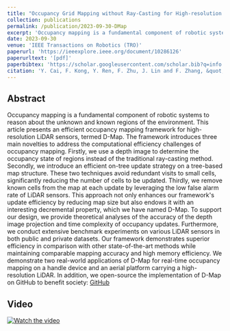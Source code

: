 ```yaml
---
title: "Occupancy Grid Mapping without Ray-Casting for High-resolution Sensors"
collection: publications
permalink: /publication/2023-09-30-DMap
excerpt: 'Occupancy mapping is a fundamental component of robotic systems to reason about the unknown and known regions of the environment. This article ...'
date: 2023-09-30
venue: 'IEEE Transactions on Robotics (TRO)'
paperurl: 'https://ieeexplore.ieee.org/document/10286126'
paperurltext: '[pdf]'
paperbibtex: 'https://scholar.googleusercontent.com/scholar.bib?q=info:br2xAwjho20J:scholar.google.com/&amp;output=citation&amp;scisdr=ClEjYb5MELeo67TQmQc:AFWwaeYAAAAAZUnVgQdB-csinkQeaVjWz0S10l8&amp;scisig=AFWwaeYAAAAAZUnVgeP5OSNOe7A6lQNU9RA2M3Y&amp;scisf=4&amp;ct=citation&amp;cd=-1&amp;hl=zh-CN'
citation: 'Y. Cai, F. Kong, Y. Ren, F. Zhu, J. Lin and F. Zhang, &quot;Occupancy Grid Mapping Without Ray-Casting for High-Resolution LiDAR Sensors,&quot; in  <i>IEEE Transactions on Robotics</i>, doi: 10.1109/TRO.2023.3323936.'
---
```

## Abstract

Occupancy mapping is a fundamental component of robotic systems to reason about the unknown and known regions of the environment. This article presents an efficient occupancy mapping framework for high-resolution LiDAR sensors, termed D-Map. The framework introduces three main novelties to address the computational efficiency challenges of occupancy mapping. Firstly, we use a depth image to determine the occupancy state of regions instead of the traditional ray-casting method. Secondly, we introduce an efficient on-tree update strategy on a tree-based map structure. These two techniques avoid redundant visits to small cells, significantly reducing the number of cells to be updated. Thirdly, we remove known cells from the map at each update by leveraging the low false alarm rate of LiDAR sensors. This approach not only enhances our framework&apos;s update efficiency by reducing map size but also endows it with an interesting decremental property, which we have named D-Map. To support our design, we provide theoretical analyses of the accuracy of the depth image projection and time complexity of occupancy updates. Furthermore, we conduct extensive benchmark experiments on various LiDAR sensors in both public and private datasets. Our framework demonstrates superior efficiency in comparison with other state-of-the-art methods while maintaining comparable mapping accuracy and high memory efficiency. We demonstrate two real-world applications of D-Map for real-time occupancy mapping on a handle device and an aerial platform carrying a high-resolution LiDAR. In addition, we open-source the implementation of D-Map on GitHub to benefit society: [GitHub](https://github.com/hku-mars/D-Map)

## Video
[![Watch the video](https://img.youtube.com/vi/m5QQPbkYYnA/maxresdefault.jpg)](https://www.youtube.com/watch?v=m5QQPbkYYnA)
